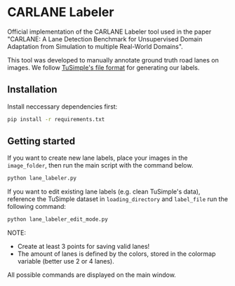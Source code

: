 # CARLANE Labeler

Official implementation of the CARLANE Labeler tool used in the paper "CARLANE: A Lane Detection Benchmark for Unsupervised Domain Adaptation from Simulation to multiple Real-World Domains". 

This tool was developed to manually annotate ground truth road lanes on images. We follow [TuSimple's file format](https://github.com/TuSimple/tusimple-benchmark/tree/master/doc/lane_detection) for generating our labels. 

## Installation

Install neccessary dependencies first:

```bash
pip install -r requirements.txt
```

## Getting started
If you want to create new lane labels, place your images in the `image_folder`, then run the main script with the command below.

```bash
python lane_labeler.py
```

If you want to edit existing lane labels (e.g. clean TuSimple's data), reference the TuSimple dataset in `loading_directory` and `label_file` run the following command:

```bash
python lane_labeler_edit_mode.py
```



NOTE: 
- Create at least 3 points for saving valid lanes!
- The amount of lanes is defined by the colors, stored in the colormap variable (better use 2 or 4 lanes).

All possible commands are displayed on the main window. 